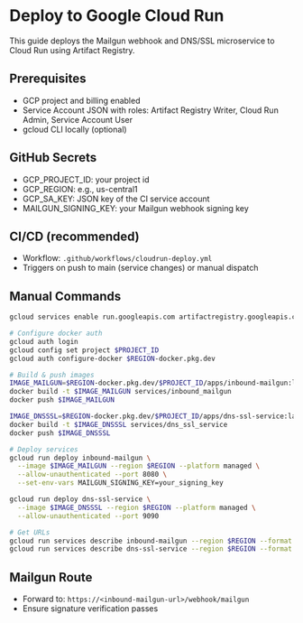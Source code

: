 # Deploy to Google Cloud Run

This guide deploys the Mailgun webhook and DNS/SSL microservice to Cloud Run using Artifact Registry.

## Prerequisites
- GCP project and billing enabled
- Service Account JSON with roles: Artifact Registry Writer, Cloud Run Admin, Service Account User
- gcloud CLI locally (optional)

## GitHub Secrets
- GCP_PROJECT_ID: your project id
- GCP_REGION: e.g., us-central1
- GCP_SA_KEY: JSON key of the CI service account
- MAILGUN_SIGNING_KEY: your Mailgun webhook signing key

## CI/CD (recommended)
- Workflow: `.github/workflows/cloudrun-deploy.yml`
- Triggers on push to main (service changes) or manual dispatch

## Manual Commands
```bash
gcloud services enable run.googleapis.com artifactregistry.googleapis.com

# Configure docker auth
gcloud auth login
gcloud config set project $PROJECT_ID
gcloud auth configure-docker $REGION-docker.pkg.dev

# Build & push images
IMAGE_MAILGUN=$REGION-docker.pkg.dev/$PROJECT_ID/apps/inbound-mailgun:latest
docker build -t $IMAGE_MAILGUN services/inbound_mailgun
docker push $IMAGE_MAILGUN

IMAGE_DNSSSL=$REGION-docker.pkg.dev/$PROJECT_ID/apps/dns-ssl-service:latest
docker build -t $IMAGE_DNSSSL services/dns_ssl_service
docker push $IMAGE_DNSSSL

# Deploy services
gcloud run deploy inbound-mailgun \
  --image $IMAGE_MAILGUN --region $REGION --platform managed \
  --allow-unauthenticated --port 8080 \
  --set-env-vars MAILGUN_SIGNING_KEY=your_signing_key

gcloud run deploy dns-ssl-service \
  --image $IMAGE_DNSSSL --region $REGION --platform managed \
  --allow-unauthenticated --port 9090

# Get URLs
gcloud run services describe inbound-mailgun --region $REGION --format 'value(status.url)'
gcloud run services describe dns-ssl-service --region $REGION --format 'value(status.url)'
```

## Mailgun Route
- Forward to: `https://<inbound-mailgun-url>/webhook/mailgun`
- Ensure signature verification passes